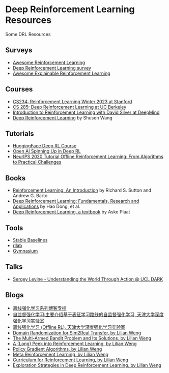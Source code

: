 # Deep Reinforcement Learning Resources
Some DRL Resources

## Surveys
- [Awesome Reinforcement Learning](https://github.com/aikorea/awesome-rl)
- [Deep Reinforcement Learning survey](https://github.com/andrewliao11/Deep-Reinforcement-Learning-Survey)
- [Awesome Explainable Reinforcement Learning](https://github.com/Plankson/awesome-explainable-reinforcement-learning)

## Courses
- [CS234: Reinforcement Learning Winter 2023 at Stanford](https://web.stanford.edu/class/cs234/)
- [CS 285: Deep Reinforcement Learning at UC Berkeley](http://rail.eecs.berkeley.edu/deeprlcourse/)
- [Introduction to Reinforcement Learning with David Silver at DeepMind](https://www.deepmind.com/learning-resources/introduction-to-reinforcement-learning-with-david-silver)
- [Deep Reinforcement Learning](https://github.com/wangshusen/DRL) by Shusen Wang

## Tutorials
- [HuggingFace Deep RL Course](https://huggingface.co/learn/deep-rl-course/unit0/introduction)
- [Open AI Spinning Up in Deep RL](https://spinningup.openai.com/en/latest/user/introduction.html)
- [NeurIPS 2020 Tutorial Offline Reinforcement Learning: From Algorithms to Practical Challenges](https://sites.google.com/view/offlinerltutorial-neurips2020/home)

## Books
- [Reinforcement Learning: An Introduction](http://incompleteideas.net/book/the-book-2nd.html) by Richard S. Sutton and Andrew G. Barto
- [Deep Reinforcement Learning: Fundamentals, Research and Applications](https://deepreinforcementlearningbook.org/) by Hao Dong, et al.
- [Deep Reinforcement Learning, a textbook](https://arxiv.org/abs/2201.02135) by Aske Plaat

## Tools
- [Stable Baselines](https://stable-baselines.readthedocs.io/en/master/)
- [rllab](https://github.com/rll/rllab)
- [Gymnasium](https://gymnasium.farama.org/)

## Talks
- [Sergey Levine - Understanding the World Through Action @ UCL DARK](https://www.youtube.com/watch?v=yXImQEMS77g)

## Blogs
- [离线强化学习系列博客专栏](https://www.zhihu.com/column/c_1487193754071617536)
- [自监督强化学习:主要介绍基于表征学习路线的自监督强化学习, 天津大学深度强化学习实验室](https://www.zhihu.com/column/c_1424482085201932288)
- [离线强化学习 (Offline RL), 天津大学深度强化学习实验室](https://www.zhihu.com/column/c_1425801467626741760)
- [Domain Randomization for Sim2Real Transfer, by Lilian Weng](https://lilianweng.github.io/posts/2019-05-05-domain-randomization/)
- [The Multi-Armed Bandit Problem and Its Solutions, by Lilian Weng](https://lilianweng.github.io/posts/2018-01-23-multi-armed-bandit/)
- [A (Long) Peek into Reinforcement Learning, by Lilian Weng](https://lilianweng.github.io/posts/2018-02-19-rl-overview/)
- [Policy Gradient Algorithms, by Lilian Weng](https://lilianweng.github.io/posts/2018-04-08-policy-gradient/)
- [Meta Reinforcement Learning, by Lilian Weng](https://lilianweng.github.io/posts/2019-06-23-meta-rl/)
- [Curriculum for Reinforcement Learning, by Lilian Weng](https://lilianweng.github.io/posts/2020-01-29-curriculum-rl/)
- [Exploration Strategies in Deep Reinforcement Learning, by Lilian Weng](https://lilianweng.github.io/posts/2020-06-07-exploration-drl/)
